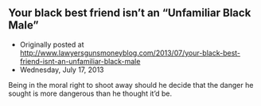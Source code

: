 ## Your black best friend isn’t an “Unfamiliar Black Male”

 * Originally posted at http://www.lawyersgunsmoneyblog.com/2013/07/your-black-best-friend-isnt-an-unfamiliar-black-male
 * Wednesday, July 17, 2013

Being in the moral right to shoot away should he decide that the danger he sought is more dangerous than he thought it’d be.